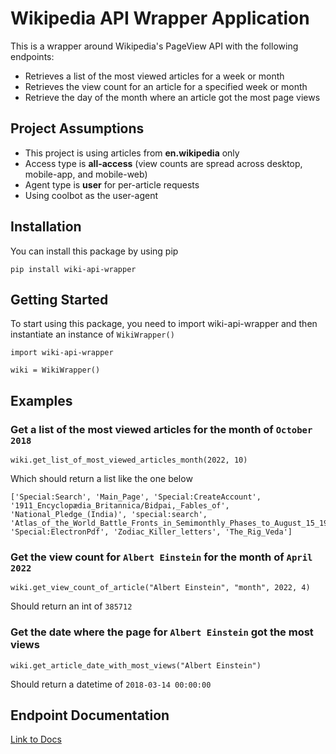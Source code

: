 # Wikipedia API Wrapper Application
This is a wrapper around Wikipedia's PageView API with the following endpoints:
- Retrieves a list of the most viewed articles for a week or month
- Retrieves the view count for an article for a specified week or month
- Retrieve the day of the month where an article got the most page views

## Project Assumptions
- This project is using articles from **en.wikipedia** only
- Access type is **all-access** (view counts are spread across desktop, mobile-app, and mobile-web)
- Agent type is **user** for per-article requests
- Using coolbot as the user-agent

## Installation
You can install this package by using pip

`pip install wiki-api-wrapper`

## Getting Started
To start using this package, you need to import wiki-api-wrapper and then instantiate an instance of `WikiWrapper()`
```
import wiki-api-wrapper

wiki = WikiWrapper()
```

## Examples

### Get a list of the most viewed articles for the month of `October 2018`
```
wiki.get_list_of_most_viewed_articles_month(2022, 10)
```
Which should return a list like the one below
```
['Special:Search', 'Main_Page', 'Special:CreateAccount', '1911_Encyclopædia_Britannica/Bidpai,_Fables_of', 'National_Pledge_(India)', 'special:search', 'Atlas_of_the_World_Battle_Fronts_in_Semimonthly_Phases_to_August_15_1945', 'Special:ElectronPdf', 'Zodiac_Killer_letters', 'The_Rig_Veda']
```

### Get the view count for `Albert Einstein` for the month of `April 2022`
```
wiki.get_view_count_of_article("Albert Einstein", "month", 2022, 4)
```
Should return an int of `385712`

### Get the date where the page for `Albert Einstein` got the most views
```
wiki.get_article_date_with_most_views("Albert Einstein")
```

Should return a datetime of `2018-03-14 00:00:00`

## Endpoint Documentation
[Link to Docs](https://github.com/adamn11/wikipedia-api-wrapper/blob/main/docs/endpoints.md)


